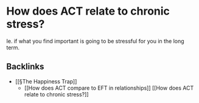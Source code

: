 # How does ACT relate to chronic stress?
Ie. if what you find important is going to be stressful for you in the long term.

## Backlinks
* [[§The Happiness Trap]]
	* [[How does ACT compare to EFT in relationships]]
[[How does ACT relate to chronic stress?]]

<!-- {BearID:18C33305-614E-4FE6-85C0-82983F305E2E-27697-000068E9B09B7056} -->
